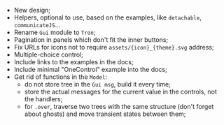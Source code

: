 * New design;
* Helpers, optional to use, based on the examples, like `detachable`, `communicateJS`...
* Rename `Gui` module to `Tron`;
* Pagination in panels which don't fit the inner buttons;
* Fix URLs for icons not to require `assets/{icon}_{theme}.svg` address;
* Multiple-choice control;
* Include links to the examples in the docs;
* Include minimal "OneControl" example into the docs;
* Get rid of functions in the `Model`:
    * do not store tree in the `Gui msg`, build it every time;
    * store the actual messages for the current value in the controls, not the handlers;
    * for `.over`, traverse two trees with the same structure (don't forget about ghosts) and move transient states between them;
